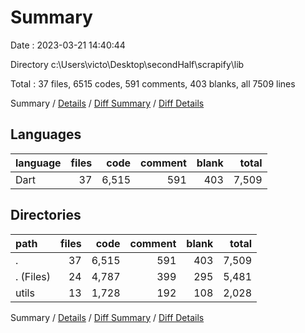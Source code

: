 # Summary

Date : 2023-03-21 14:40:44

Directory c:\\Users\\victo\\Desktop\\secondHalf\\scrapify\\lib

Total : 37 files,  6515 codes, 591 comments, 403 blanks, all 7509 lines

Summary / [Details](details.md) / [Diff Summary](diff.md) / [Diff Details](diff-details.md)

## Languages
| language | files | code | comment | blank | total |
| :--- | ---: | ---: | ---: | ---: | ---: |
| Dart | 37 | 6,515 | 591 | 403 | 7,509 |

## Directories
| path | files | code | comment | blank | total |
| :--- | ---: | ---: | ---: | ---: | ---: |
| . | 37 | 6,515 | 591 | 403 | 7,509 |
| . (Files) | 24 | 4,787 | 399 | 295 | 5,481 |
| utils | 13 | 1,728 | 192 | 108 | 2,028 |

Summary / [Details](details.md) / [Diff Summary](diff.md) / [Diff Details](diff-details.md)